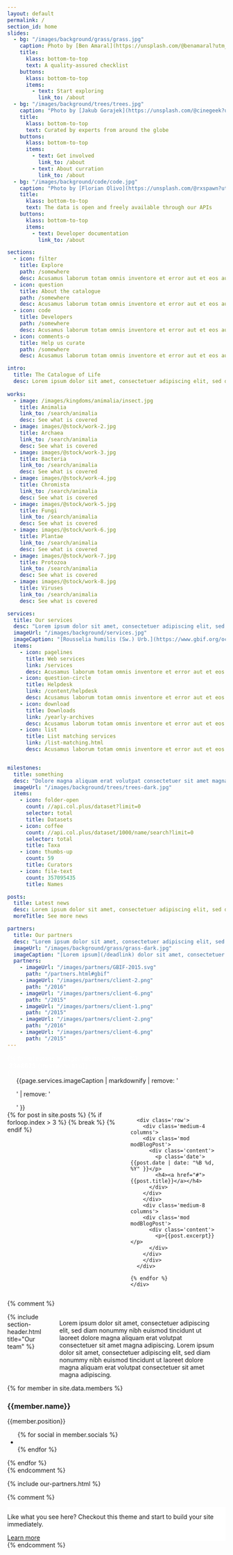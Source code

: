 ```yaml
---
layout: default
permalink: /
section_id: home
slides:
  - bg: "/images/background/grass/grass.jpg"
    caption: Photo by [Ben Amaral](https://unsplash.com/@benamaral?utm_source=unsplash&utm_medium=referral&utm_content=creditCopyText) on [Unsplash](https://unsplash.com/search/photos/developer-nature?utm_source=unsplash&utm_medium=referral&utm_content=creditCopyText)
    title:
      klass: bottom-to-top
      text: A quality-assured checklist
    buttons:
      klass: bottom-to-top
      items:
        - text: Start exploring
          link_to: /about
  - bg: "/images/background/trees/trees.jpg"
    caption: "Photo by [Jakub Gorajek](https://unsplash.com/@cinegeek?utm_source=unsplash&utm_medium=referral&utm_content=creditCopyText) on [Unsplash](https://unsplash.com/search/photos/developer-nature?utm_source=unsplash&utm_medium=referral&utm_content=creditCopyText)"
    title:
      klass: bottom-to-top
      text: Curated by experts from around the globe
    buttons:
      klass: bottom-to-top
      items:
        - text: Get involved
          link_to: /about
        - text: About curration
          link_to: /about
  - bg: "/images/background/code/code.jpg"
    caption: "Photo by [Florian Olivo](https://unsplash.com/@rxspawn?utm_source=unsplash&utm_medium=referral&utm_content=creditCopyText) on [Unsplash](https://unsplash.com/search/photos/developer-nature?utm_source=unsplash&utm_medium=referral&utm_content=creditCopyText)"
    title:
      klass: bottom-to-top
      text: The data is open and freely available through our APIs
    buttons:
      klass: bottom-to-top
      items:
        - text: Developer documentation
          link_to: /about

sections:
  - icon: filter
    title: Explore
    path: /somewhere
    desc: Acusamus laborum totam omnis inventore et error aut et eos aut. fuga mollitia vitae id enim omnis perspiciatis. modi maxime eos.
  - icon: question
    title: About the catalogue
    path: /somewhere
    desc: Acusamus laborum totam omnis inventore et error aut et eos aut. fuga mollitia vitae id enim omnis perspiciatis. modi maxime eos.
  - icon: code
    title: Developers
    path: /somewhere
    desc: Acusamus laborum totam omnis inventore et error aut et eos aut. fuga mollitia vitae id enim omnis perspiciatis. modi maxime eos.
  - icon: comments-o
    title: Help us curate
    path: /somewhere
    desc: Acusamus laborum totam omnis inventore et error aut et eos aut. fuga mollitia vitae id enim omnis perspiciatis. modi maxime eos.

intro:
  title: The Catalogue of Life
  desc: Lorem ipsum dolor sit amet, consectetuer adipiscing elit, sed diam nonummy nibh euismod tincidunt ut laoreet dolore magna aliquam erat volutpat consectetuer sit amet magna adipiscing. Lorem ipsum dolor sit amet, consectetuer adipiscing elit, sed diam nonummy nibh euismod tincidunt ut laoreet dolore magna aliquam erat volutpat consectetuer sit amet magna adipiscing.
  
works:
  - image: /images/kingdoms/animalia/insect.jpg
    title: Animalia
    link_to: /search/animalia
    desc: See what is covered
  - image: images/@stock/work-2.jpg
    title: Archaea
    link_to: /search/animalia
    desc: See what is covered
  - image: images/@stock/work-3.jpg
    title: Bacteria
    link_to: /search/animalia
    desc: See what is covered
  - image: images/@stock/work-4.jpg
    title: Chromista
    link_to: /search/animalia
    desc: See what is covered
  - image: images/@stock/work-5.jpg
    title: Fungi
    link_to: /search/animalia
    desc: See what is covered
  - image: images/@stock/work-6.jpg
    title: Plantae
    link_to: /search/animalia
    desc: See what is covered
  - image: images/@stock/work-7.jpg
    title: Protozoa
    link_to: /search/animalia
    desc: See what is covered
  - image: images/@stock/work-8.jpg
    title: Viruses
    link_to: /search/animalia
    desc: See what is covered

services:
  title: Our services
  desc: "Lorem ipsum dolor sit amet, consectetuer adipiscing elit, sed diam nonummy nibh euismod tincidunt ut laoreet dolore magna aliquam erat volutpat consectetuer sit amet magna adipiscing. Lorem ipsum dolor sit amet, consectetuer adipiscing elit, sed diam nonummy nibh euismod tincidunt ut laoreet dolore magna aliquam erat volutpat consectetuer sit amet magna adipiscing."
  imageUrl: "/images/background/services.jpg"
  imageCaption: "[Rousselia humilis (Sw.) Urb.](https://www.gbif.org/occurrence/2242465169) - USF Herbarium ([CC BY-NC 4.0](https://creativecommons.org/licenses/by-nc/4.0/legalcode))"
  items:
    - icon: pagelines
      title: Web services
      link: /services
      desc: Acusamus laborum totam omnis inventore et error aut et eos aut. fuga mollitia vitae id enim omnis perspiciatis. modi maxime eos.
    - icon: question-circle
      title: Helpdesk
      link: /content/helpdesk
      desc: Acusamus laborum totam omnis inventore et error aut et eos aut. fuga mollitia vitae id enim omnis perspiciatis. modi maxime eos.
    - icon: download
      title: Downloads
      link: /yearly-archives
      desc: Acusamus laborum totam omnis inventore et error aut et eos aut. fuga mollitia vitae id enim omnis perspiciatis. modi maxime eos.
    - icon: list
      title: List matching services
      link: /list-matching.html
      desc: Acusamus laborum totam omnis inventore et error aut et eos aut. fuga mollitia vitae id enim omnis perspiciatis. modi maxime eos.


milestones:
  title: something
  desc: "Dolore magna aliquam erat volutpat consectetuer sit amet magna adipiscing. Lorem ipsum dolor sit amet, consectetuer adipiscing elit, sed diam nonummy nibh euismod tincidunt ut laoreet dolore magna aliquam erat volutpat consectetuer sit amet magna adipiscing."
  imageUrl: "/images/background/trees/trees-dark.jpg"
  items:
    - icon: folder-open
      count: //api.col.plus/dataset?limit=0
      selector: total
      title: Datasets
    - icon: coffee
      count: //api.col.plus/dataset/1000/name/search?limit=0
      selector: total
      title: Taxa
    - icon: thumbs-up
      count: 59
      title: Curators
    - icon: file-text
      count: 357095435
      title: Names

posts:
  title: Latest news
  desc: Lorem ipsum dolor sit amet, consectetuer adipiscing elit, sed diam nonummy nibh euismod tincidunt ut laoreet dolore magna aliquam erat volutpat consectetuer sit amet magna adipiscing. Lorem ipsum dolor sit amet, consectetuer adipiscing elit, sed diam nonummy nibh euismod tincidunt ut laoreet dolore magna aliquam erat volutpat consectetuer sit amet magna adipiscing.
  moreTitle: See more news

partners:
  title: Our partners
  desc: "Lorem ipsum dolor sit amet, consectetuer adipiscing elit, sed diam nonummy nibh euismod tincidunt ut laoreet dolore magna aliquam erat volutpat consectetuer sit amet magna adipiscing. Lorem ipsum dolor sit amet, consectetuer adipiscing elit, sed diam nonummy nibh euismod tincidunt ut laoreet dolore magna aliquam erat volutpat consectetuer sit amet magna adipiscing."
  imageUrl: "/images/background/grass/grass-dark.jpg"
  imageCaption: "[Lorem ipsum](/deadlink) dolor sit amet, consectetuer adipiscing elit"
  partners: 
    - imageUrl: "/images/partners/GBIF-2015.svg"
      path: "/partners.html#gbif"
    - imageUrl: "/images/partners/client-2.png"
      path: "/2016"
    - imageUrl: "/images/partners/client-6.png"
      path: "/2015"
    - imageUrl: "/images/partners/client-1.png"
      path: "/2015"
    - imageUrl: "/images/partners/client-2.png"
      path: "/2016"
    - imageUrl: "/images/partners/client-6.png"
      path: "/2015"
---
```


<div class='full parallax' style='background-image: url({{page.milestones.imageUrl}}); color: #fff;'>
  <div class='row'>
    {% for milestone in page.milestones.items %}
      <div class='small-3 small-3 columns'>
        <div class='mod modMilestone'>
          <i class='fa fa-{{milestone.icon}}'></i>
          <strong count='{{milestone.count}}' count-selector='{{milestone.selector}}'>&nbsp;2348675</strong>
          <span>{{milestone.title}}</span>
          <div class='one spacing'></div>
        </div>
      </div>
    {% endfor %}
  </div>
</div>


<div class='full'>
  <div class='row'>
    <div class='medium-6 columns'>
      <img class="fadeinleft" alt="" src="{{page.services.imageUrl}}" title="Photo by Casey Horner on Unsplash"/>
      <div class="caption">{{page.services.imageCaption | markdownify | remove: '<p>' | remove: '</p>' }}</div>
      <div class='three spacing'></div>
    </div>
    <div class='medium-6 columns'>
    {% for post in site.posts %}
      {% if forloop.index > 3 %}
        {% break %}
      {% endif %}

      <div class='row'>
        <div class='medium-4 columns'>
        <div class='mod modBlogPost'>
          <div class='content'>
            <p class='date'>{{post.date | date: "%B %d, %Y" }}</p>
            <h4><a href="#">{{post.title}}</a></h4>
          </div>
        </div>
        </div>
        <div class='medium-8 columns'>
        <div class='mod modBlogPost'>
          <div class='content'>
            <p>{{post.excerpt}}</p>
          </div>
        </div>
        </div>
      </div>

    {% endfor %}
    </div>
  </div>
  <div class='spacing'></div>
</div>


{% comment %}
<div class='full'>
  <div class='row'>
    <div class='large-12 columns'>
      {% include section-header.html title="Our team" %}
      <div class='spacing'></div>
      <p>
        Lorem ipsum dolor sit amet, consectetuer adipiscing elit, sed diam nonummy nibh euismod tincidunt ut laoreet dolore magna aliquam erat volutpat consectetuer sit amet magna adipiscing. Lorem ipsum dolor sit amet, consectetuer adipiscing elit, sed diam nonummy nibh euismod tincidunt ut laoreet dolore magna aliquam erat volutpat consectetuer sit amet magna adipiscing.
      </p>
      <div class='two spacing'></div>
    </div>
  </div>
  <div class='row'>
    {% for member in site.data.members %}
      <div class='small-6 medium-3 large-3 columns'>
        <div class='mod modTeamMember'>
          <div class='member'>
            <img class="avatar" alt="" src="{{ member.avatar }}" />
            <div class='overlay'>
              <div class='intro'>
                <h3>{{member.name}}</h3>
                <p>{{member.position}}</p>
                <ul class='socials'>
                  {% for social in member.socials %}
                    <li>
                      <a href='{{social.link}}'>
                        <i class='fa fa-{{social.icon}}'></i>
                      </a>
                    </li>
                  {% endfor %}
                </ul>
              </div>
            </div>
          </div>
          <div class='two spacing'></div>
        </div>
      </div>
    {% endfor %}
  </div>
</div>
{% endcomment %}


{% include our-partners.html %}

{% comment %}
<div class='full no-padding' style='background: #fff'>
  <div class='two spacing'></div>
  <div class='mod modCallToAction'>
    <div class='row'>
      <div class='medium-9 large-9 columns'>
        <p>Like what you see here? Checkout this theme and start to build your site immediately.</p>
      </div>
      <div class='medium-3 large-3 columns'>
        <a class='button' href='http://themeforest.net/user/honryou/portfolio?ref=honryou'>Learn more</a>
      </div>
    </div>
  </div>
  <div class='spacing'></div>
</div>
{% endcomment %}
